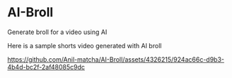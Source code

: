 # AI-Broll
Generate broll for a video using AI

Here is a sample shorts video generated with AI broll

https://github.com/Anil-matcha/AI-Broll/assets/4326215/924ac66c-d9b3-4b4d-bc2f-2af48085c9dc

